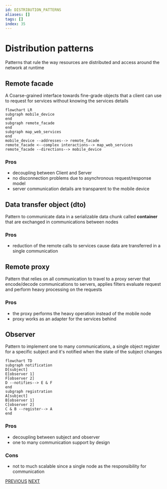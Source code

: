 ```yaml
---
id: DISTRIBUTION_PATTERNS
aliases: []
tags: []
index: 35
---
```


# Distribution patterns

Patterns that rule the way resources are distributed and access around the network at runtime

## Remote facade

A Coarse-grained interface towards fine-grade objects that a client can use to request for services without knowing the services details

```mermaid
flowchart LR
subgraph mobile_device
end
subgraph remote_facade
end
subgraph map_web_services
end
mobile_device --addresses--> remote_facade
remote_facade <--complex interactions--> map_web_services
remote_facade --directions--> mobile_device
```
### Pros
- decoupling between Client and Server
-  no disconnection problems due to asynchronous request/response model
-  server communication details are transparent to the mobile device

## Data transfer object (dto)

Pattern to communicate data in a serializable data chunk called **container**  that are exchanged in communications between nodes

### Pros

- reduction of the remote calls to services cause data are transferred in a single communication

## Remote proxy

Pattern that relies on all communication to travel to a proxy server that encode/decode communications to servers, applies filters evaluate request and perform heavy processing on the requests

### Pros

- the proxy performs the heavy operation instead of the mobile node
- proxy works as an adapter for the services behind

## Observer

Pattern to implement one to many communications, a single object register for a specific subject and it's notified when the state of the subject changes

```mermaid
flowchart TD
subgraph notification
D[subject]
E[observer 1]
F[observer 2]
D --notifies--> E & F
end
subgraph registration
A[subject]
B[observer 1]
C[observer 2]
C & B --register--> A
end
```

### Pros

- decoupling between subject and observer
- one to many communication support by design

### Cons

- not to much scalable since a single node as the responsibility for communication

[PREVIOUS](pages/mobile_middleware/patterns.md) [NEXT](mobile_systems/mobile_middleware/resource_management_patterns.md)
